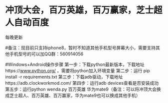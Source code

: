 # 冲顶大会，百万英雄，百万赢家，芝士超人自动百度
每晚更新

#备注：现目前只支持iphone8，暂时不知道其他手机型号屏幕大小，需要支持其他手机型号的可以加QQ群：560914056

#Windows+Android操作步骤
第一步：下载python最新版本，下载地址https://www.python.org/ ，需要将python加入环境变量
第二步：运行 pip install -r requirements.txt
第三步：下载adb驱动，下载地址https://adb.clockworkmod.com/
第四步：运行adb devices查看是否安装成功
第五步：运行python wenda.py 百万英雄 华为mate9（备注：可以将冲顶大会换成芝士超人、百万英雄、百万赢家，华为mate9也可以换成其他手机）
